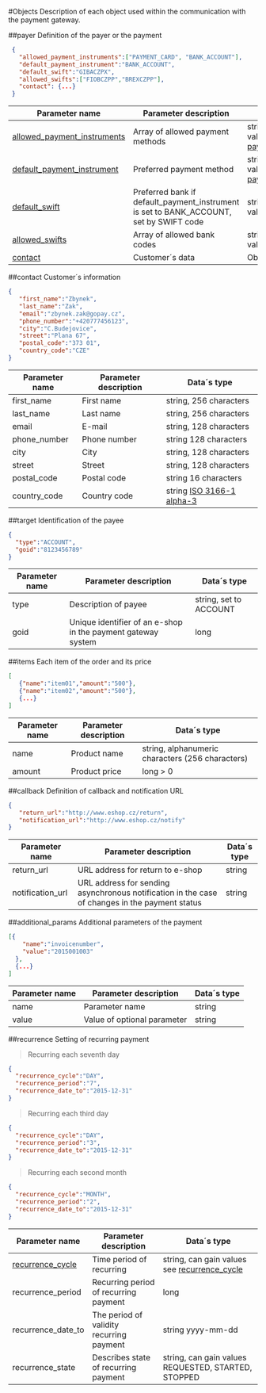 #Objects
Description of each object used within the communication with the payment gateway. 

##payer
Definition of the payer or the payment

```json
 {
   "allowed_payment_instruments":["PAYMENT_CARD", "BANK_ACCOUNT"],
   "default_payment_instrument":"BANK_ACCOUNT",
   "default_swift":"GIBACZPX",
   "allowed_swifts":["FIOBCZPP","BREXCZPP"],
   "contact": {...}
 }
```

Parameter name|Parameter description| Data´s type
---------------|---------------|----------
[allowed_payment_instruments](#payment_instrument)|Array of allowed payment methods|string, can gain values of [payment_instrument](#payment_instrument)
[default_payment_instrument](#payment_instrument)|Preferred payment method|string, can gain values of [payment_instrument](#payment_instrument)
[default_swift](#swift)|Preferred bank if default_payment_instrument is set to BANK_ACCOUNT, set by SWIFT code|string, can gain values of [SWIFT](#swift)
[allowed_swifts](#swift)|Array of allowed bank codes| string, can gain values of [SWIFT](#swift)
[contact](#contact)|Customer´s data|Object


##contact
Customer´s information

```json
{
   "first_name":"Zbynek",
   "last_name":"Zak",
   "email":"zbynek.zak@gopay.cz",
   "phone_number":"+420777456123",
   "city":"C.Budejovice",
   "street":"Plana 67",
   "postal_code":"373 01",
   "country_code":"CZE"
}
```

Parameter name|Parameter description| Data´s type
---------------|---------------|-------
first_name|First name|string, 256 characters
last_name|Last name|string, 256 characters
email|E-mail|string, 128 characters
phone_number|Phone number|string 128 characters
city|City|string, 128 characters
street|Street|string, 128 characters
postal_code|Postal code|string 16 characters
country_code|Country code| string [ISO 3166-1 alpha-3](http://en.wikipedia.org/wiki/ISO_3166-1_alpha-3)

##target
Identification of the payee

```json
{
  "type":"ACCOUNT",
  "goid":"8123456789"
}
```

Parameter name|Parameter description| Data´s type
---------------|---------------|-------
type|Description of payee|string, set to ACCOUNT
goid|Unique identifier of an e-shop in the payment gateway system|long

##items
Each item of the order and its price


```json
[
   {"name":"item01","amount":"500"},
   {"name":"item02","amount":"500"},
   {...}
]
```

Parameter name|Parameter description| Data´s type
---------------|---------------|-------
name|Product name|string, alphanumeric characters (256 characters)
amount|Product price| long > 0


##callback
Definition of callback and notification URL

```json
{
   "return_url":"http://www.eshop.cz/return",
   "notification_url":"http://www.eshop.cz/notify"
}
```

Parameter name|Parameter description| Data´s type
---------------|---------------|-------
return_url|URL address for return to e-shop|string
notification_url|URL address for sending  asynchronous notification in the case of changes in the payment status|string


##additional_params
Additional parameters of the payment

```json
[{
    "name":"invoicenumber",
    "value":"2015001003"
  },
  {...}
]
```

Parameter name|Parameter description| Data´s type
---------------|---------------|-------
name|Parameter name|string
value|Value of optional parameter|string


##recurrence
Setting of recurring payment


> Recurring each seventh day

```json
{
  "recurrence_cycle":"DAY",
  "recurrence_period":"7",
  "recurrence_date_to":"2015-12-31"
}
```

> Recurring each third day

```json
{
  "recurrence_cycle":"DAY",
  "recurrence_period":"3",
  "recurrence_date_to":"2015-12-31"
}
```

> Recurring each second month

```json
{
  "recurrence_cycle":"MONTH",
  "recurrence_period":"2",
  "recurrence_date_to":"2015-12-31"
}
```


Parameter name|Parameter description| Data´s type
---------------|---------------|-------
[recurrence_cycle](#recurrence_cycle)|Time period of recurring|string, can gain values see [recurrence_cycle](#recurrence_cycle)
recurrence_period|Recurring period of recurring payment| long
recurrence_date_to|The period of validity recurring payment| string yyyy-mm-dd
recurrence_state|Describes state of recurring payment| string, can gain values REQUESTED, STARTED, STOPPED 